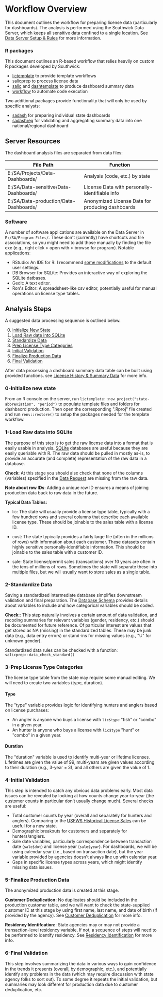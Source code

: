
# Workflow Overview

This document outlines the workflow for preparing license data (particularly for dashboards). The analysis is performed using the Southwick Data Server, which keeps all sensitive data confined to a single location. See [Data Server Setup & Rules](server-setup.md) for more information.

### R packages

This document outlines an R-based workflow that relies heavily on custom R packages developed by Southwick:

- [lictemplate](https://github.com/southwick-associates/lictemplate) to provide template workflows
- [salicprep](https://github.com/southwick-associates/salicprep) to process license data
- [salic](https://southwick-associates.github.io/salic/) and [dashtemplate](https://github.com/southwick-associates/dashboard-template) to produce dashboard summary data
- [workflow](https://github.com/southwick-associates/workflow) to automate code execution

Two additional packages provide functionality that will only be used by specific analysts:

- [sadash](https://github.com/southwick-associates/sadash) for preparing individual state dashboards
- [sadashreg](https://github.com/southwick-associates/sadashreg) for validating and aggregating summary data into one national/regional dashboard

## Server Resources

The dashboard analysis files are separated from data files:

| File Path | Function |
| --- | ---|
| E:/SA/Projects/Data-Dashboards/ | Analysis (code, etc.) by state |
| E:/SA/Data-sensitive/Data-Dashboards/ | License Data with personally-identifiable info |
| E:/SA/Data-production/Data-Dashboards/ | Anonymized License Data for producing dashboards |

### Software

A number of software applications are available on the Data Server in `E:/SA/Program Files/`. These don't (currently) have shortcuts and file associations, so you might need to add those manually by finding the file exe (e.g., right click > open with > browse for program). Notable applications:

- RStudio: An IDE for R. I recommend [some modifications](rstudio-settings.md) to the default user settings.
- DB Browser for SQLite: Provides an interactive way of exploring the SQLite datbases.
- Gedit: A text editor.
- Ron's Editor: A spreadsheet-like csv editor, potentially useful for manual operations on license type tables.

## Analysis Steps

A suggested data processing sequence is outlined below.

0. [Initialize New State](#0-initialize-new-state)
1. [Load Raw date into SQLite](#1-load-raw-data-into-sqlite)
2. [Standardize Data](#2-standardize-data)
3. [Prep License Type Categories](#3-prep-license-type-categories)
4. [Initial Validation](#4-initial-validation)
5. [Finalize Production Data](#5-finalize-production-data)
6. [Final Validation](#6-final-validation)

After data processing a dashboard summary data table can be built using provided functions. see [License History & Summary Data](history-summary.md) for more info.

### 0-Initialize new state

From an R console on the server, run `lictemplate::new_project("state-abbreviation", "period")` to populate template files and folders for dashbaord production. Then open the corresponding ".Rproj" file created and run `renv::restore()` to setup the packages needed for the template workflow.

### 1-Load Raw data into SQLite

The purpose of this step is to get the raw license data into a format that is easily usable in analysis. [SQLite](https://db.rstudio.com/databases/sqlite/) databases are useful because they are easily queriable with R. The raw data should be pulled in mostly as-is, to provide an accurate (and complete) representation of the raw data in a database.

**Check**: At this stage you should also check that none of the columns (variables) specified in the [Data Request](data-required.md) are missing from the raw data. 

**Note about row IDs**: Adding a unique row ID ensures a means of joining production data back to raw data in the future.

**Typical Data Tables:**

- lic: The state will usually provide a license type table, typically with a few hundred rows and several columns that describe each available license type. These should be joinable to the sales table with a license ID.

- cust: The state typically provides a fairly large file (often in the millions of rows) with information about each customer. These datasets contain highly sensitive personally-identifiable information. This should be joinable to the sales table with a customer ID.

- sale: State license/permit sales (transactions) over 10 years are often in the tens of millions of rows. Sometimes the state will separate these into multiple files, but we will usually want to store sales as a single table.

### 2-Standardize Data

Saving a standardized intermediate database simplifies downstream validation and final preparation. The [Database Schema](./data-schema.md) provides details about variables to include and how categorical variables should be coded.

**Check:**: This step naturally involves a certain amount of data validation, and recoding summaries for relevant variables (gender, residency, etc.) should be documented for future reference. Of particular interest are values that get stored as NA (missing) in the standardized tables. These may be junk data (e.g., data entry errors) or stand-ins for missing values (e.g., "U" for unknown gender).

Standardized data rules can be checked with a function: `salicprep::data_check_standard()`

### 3-Prep License Type Categories

The license type table from the state may require some manual editing. We will need to create two variables (type, duration).

#### Type

The "type" variable provides logic for identifying hunters and anglers based on license purchases:

- An angler is anyone who buys a license with `lic$type` "fish" or "combo" in a given year.
- An hunter is anyone who buys a license with `lic$type` "hunt" or "combo" in a given year.

#### Duration

The "duration" variable is used to identify multi-year or lifetime licenses. Lifetimes are given the value of 99, multi-years are given values according to their duration (e.g., 3-year = 3), and all others are given the value of 1.

### 4-Initial Validation

This step is intended to catch any obvious data problems early. Most data issues can be revealed by looking at how counts change year-to-year (the customer counts in particular don’t usually change much). Several checks are useful:

- Total customer counts by year (overall and separately for hunters and anglers). Comparing to the [USFWS Historical License Sales](https://www.fws.gov/wsfrprograms/Subpages/LicenseInfo/LicenseIndex.htm) can be useful for a new state.
- Demographic breakouts for customers and separately for hunters/anglers.
- Sale date variables, particularly correspondence between transaction date (`sale$dot`) and license year (`sale$year`). For dashboards, we will be using calendar year (i.e., based on transaction date), but the year variable provided by agencies doesn't always line up with calendar year.
- Gaps in specific license types across years, which might identify missing data issues.

### 5-Finalize Production Data

The anonymized production data is created at this stage.

**Customer Deduplication:** No duplicates should be included in the production customer table, and we will want to check the state-supplied customer ID at this stage by using first name, last name, and date of birth (if provided by the agency). See [Customer Deduplication](customer-deduplication.md) for more info.

**Residency Identifcation:**: State agencies may or may not provide a transaction-level residency variable. If not, a sequence of steps will need to be performed to identify residency. See [Residency Identification](residency-identification.md) for more info.

### 6-Final Validation

This step involves summarizing the data in various ways to gain confidence in the trends it presents (overall, by demographic, etc.), and potentially identify any problems in the data (which may require discussion with state agency folks to sort out). To some degree it repeats the initial validation, but summaries may look different for production data due to customer deduplication, etc.
